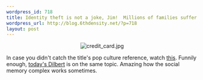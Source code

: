 ```yaml
--- 
wordpress_id: 718
title: Identity theft is not a joke, Jim!  Millions of families suffer every year!
wordpress_url: http://blog.6thdensity.net/?p=718
layout: post
---
```

<p><div align=center><img id="image717" src="http://blog.6thdensity.net/wp-content/uploads/2007/05/credit_card.jpg" alt="credit_card.jpg" /></div></p><p>In case you didn't catch the title's pop culture reference, watch <a href="http://www.youtube.com/watch?v=h-f3q6C-8OE">this</a>. Funnily enough, <a href="http://www.dilbert.com/comics/dilbert/archive/images/dilbert2073317070515.gif">today's Dilbert</a> is on the same topic.  Amazing how the social memory complex works sometimes.</p>
